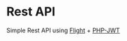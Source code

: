 # Rest API

Simple Rest API using [Flight](https://github.com/mikecao/flight) + [PHP-JWT](https://github.com/firebase/php-jwt)